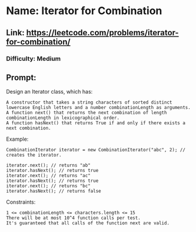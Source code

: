 # Name: Iterator for Combination

## Link: https://leetcode.com/problems/iterator-for-combination/

### Difficulty: Medium

## Prompt:

Design an Iterator class, which has:

    A constructor that takes a string characters of sorted distinct lowercase English letters and a number combinationLength as arguments.
    A function next() that returns the next combination of length combinationLength in lexicographical order.
    A function hasNext() that returns True if and only if there exists a next combination.

 

Example:

```
CombinationIterator iterator = new CombinationIterator("abc", 2); // creates the iterator.

iterator.next(); // returns "ab"
iterator.hasNext(); // returns true
iterator.next(); // returns "ac"
iterator.hasNext(); // returns true
iterator.next(); // returns "bc"
iterator.hasNext(); // returns false
```
 

Constraints:

    1 <= combinationLength <= characters.length <= 15
    There will be at most 10^4 function calls per test.
    It's guaranteed that all calls of the function next are valid.

